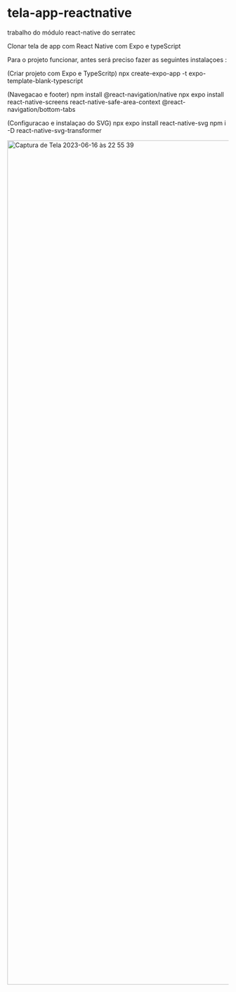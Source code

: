 # tela-app-reactnative
trabalho do módulo react-native do serratec 

Clonar tela de app com React Native com Expo e typeScript 

Para o projeto funcionar, antes será preciso fazer as seguintes instalaçoes :

(Criar projeto com Expo e TypeScritp)
npx create-expo-app -t expo-template-blank-typescript 

(Navegacao e footer)
npm install @react-navigation/native
npx expo install react-native-screens react-native-safe-area-context
@react-navigation/bottom-tabs

(Configuracao e instalaçao do SVG)
npx expo install react-native-svg
npm i -D react-native-svg-transformer


<img width="1920" alt="Captura de Tela 2023-06-16 às 22 55 39" src="https://github.com/marceloabbadia/tela-app-reactnative/assets/112344339/00fc2b4c-4c9a-4766-b989-791cac54a703">
